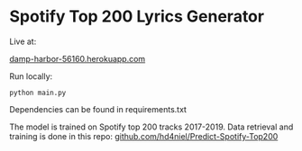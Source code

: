 # Spotify Top 200 Lyrics Generator

Live at:

[damp-harbor-56160.herokuapp.com](https://damp-harbor-56160.herokuapp.com/)

Run locally:

    python main.py

Dependencies can be found in requirements.txt

The model is trained on Spotify top 200 tracks 2017-2019. Data retrieval and training is done in this repo: [github.com/hd4niel/Predict-Spotify-Top200](https://github.com/hd4niel/Predict-Spotify-Top200)